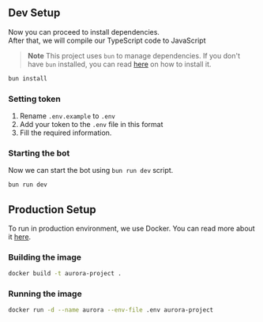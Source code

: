 ## Dev Setup

Now you can proceed to install dependencies. <br />
After that, we will compile our TypeScript code to JavaScript

> **Note**
> This project uses `bun` to manage dependencies. If you don't have `bun` installed, you can read [here](https://bun.sh/docs/installation) on how to install it.

```bash
bun install
```
### Setting token

1. Rename `.env.example` to `.env`
2. Add your token to the `.env` file in this format
3. Fill the required information.
   
### Starting the bot

Now we can start the bot using `bun run dev` script.

```bash
bun run dev
```
## Production Setup

To run in production environment, we use Docker. You can read more about it [here](https://docs.docker.com/get-started/).

### Building the image

```bash
docker build -t aurora-project .
```
### Running the image

```bash
docker run -d --name aurora --env-file .env aurora-project
```

[`prettier`]: https://prettier.io/
[`commit message conventions`]: https://conventionalcommits.org/en/v1.0.0/
[pr]: https://github.com/uzideath/aurora/pulls
